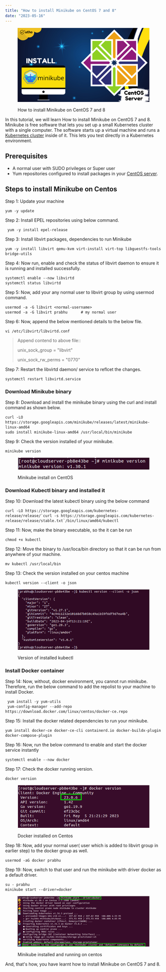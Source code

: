 ```yaml
---
title: "How to install Minikube on CentOS 7 and 8"
date: "2023-05-16"
---
```


<figure>

![How to install Minikube on CentOS 7 and 8](images/How-to-install-Minikube-on-CentO-Server.png)

<figcaption>

How to install Minikube on CentOS 7 and 8

</figcaption>

</figure>

In this tutorial, we will learn How to install Minikube on CentOS 7 and 8. Minikube is free software that lets you set up a small Kubernetes cluster with a single computer. The software starts up a virtual machine and runs a [Kubernetes cluster](https://kubernetes.io/docs/concepts/overview/) inside of it. This lets you test directly in a Kubernetes environment.

## Prerequisites

- A normal user with SUDO privileges or Super user
- Yum repositories configured to install packages in your [CentOS server](https://utho.com/docs/tutorial/microhost-product-details/).

## Steps to install Minikube on Centos

Step 1: Update your machine

```
yum -y update
```

Step 2: Install EPEL repositories using below command.

```
 yum -y install epel-release
```

Step 3: Install libvirt packages, dependencies to run Minikube

```
yum -y install libvirt qemu-kvm virt-install virt-top libguestfs-tools bridge-utils
```

Step 4: Now run, enable and check the status of libvirt daemon to ensure it is running and installed successfully.

```
systemctl enable --now libvirtd
systemctl status libvirtd 
```

Step 5: Now, add your any normal user to libvirt group by using usermod command.

```
usermod -a -G libvirt <normal-username>
usermod -a -G libvirt prabhu      # my normal user 
```

Step 6: Now, append the below mentioned details to the below file.

```
vi /etc/libvirt/libvirtd.conf
```

> Append contend to above file::
> 
>   
> unix\_sock\_group = "libvirt"
> 
> unix\_sock\_rw\_perms = "0770"

Step 7: Restart the libvirtd daemon/ service to reflcet the changes.

```
systemctl restart libvirtd.service
```

### Download Minikube binary

Step 8: Download and install the minikube binary using the curl and install command as shown below.

```
curl -LO https://storage.googleapis.com/minikube/releases/latest/minikube-linux-amd64
sudo install minikube-linux-amd64 /usr/local/bin/minikube
```

Step 9: Check the version installed of your minikube.

```
minikube version
```

<figure>

![Minikube install on CentOS ](images/image-1053.png)

<figcaption>

Minikube install on CentOS

</figcaption>

</figure>

### Download Kubectl binary and installed it

Step 10: Download the latest kubectl binary using the below command

```
curl -LO https://storage.googleapis.com/kubernetes-release/release/`curl -s https://storage.googleapis.com/kubernetes-release/release/stable.txt`/bin/linux/amd64/kubectl
```

Step 11: Now, make the binary executable, so the it can be run

```
chmod +x kubectl
```

Step 12: Move the binary to /usr/loca/bin directory so that it can be run from anywhere of your machine.

```
mv kubectl /usr/local/bin
```

Step 13: Check the version installed on your centos machine

```
kubectl version --client -o json
```

<figure>

![](images/image-1052.png)

<figcaption>

Version of installed kubectl

</figcaption>

</figure>

### Install Docker container

Step 14: Now, without, docker environment, you cannot run minikube. Therefore, run the below command to add the repolist to your machine to install Docker.

```
 yum install -y yum-utils
 yum-config-manager --add-repo https://download.docker.com/linux/centos/docker-ce.repo
```

Step 15: Install the docker related dependencies to run your minikube.

```
yum install docker-ce docker-ce-cli containerd.io docker-buildx-plugin docker-compose-plugin
```

Step 16: Now, run the below command to enable and start the docker service instantly

```
systemctl enable --now docker
```

Step 17: Check the docker running version.

```
docker version
```

<figure>

![Docker installed on Centos](images/image-1051.png)

<figcaption>

Docker installed on Centos

</figcaption>

</figure>

Step 18: Now, add your normal user( user which is added to libvirt group in earlier step) to the docker group as well.

```
usermod -aG docker prabhu
```

Step 19: Now, switch to that user and run the minikube with driver docker as a default driver.

```
su - prabhu 
minikube start --driver=docker
```

<figure>

![Minikube installed and running on centos ](images/image-1050.png)

<figcaption>

Minikube installed and running on centos

</figcaption>

</figure>

And, that's how, you have learnt how to install Minikube on CentOS 7 and 8.
